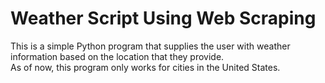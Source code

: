 # Weather Script Using Web Scraping

This is a simple Python program that supplies the user with weather information based on the location that they provide.<br>
As of now, this program only works for cities in the United States.
